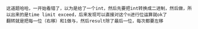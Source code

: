     这道题哈哈，一开始看错了，以为是给了一个int，然后先要把int转换成二进制，然后做，所以出来的是time limit exceed，后来发现可以直接对这个n进行位运算就ok了
    翻转就是把每一位（右移）和1做与，然后result除了最后一位，每次都要左移
